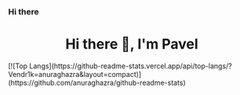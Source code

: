 ### Hi there 
<h1 align="center">Hi there 👋, I'm Pavel</h1>
[![Top Langs](https://github-readme-stats.vercel.app/api/top-langs/?Vendr1k=anuraghazra&layout=compact)](https://github.com/anuraghazra/github-readme-stats)

<!--
**Vendr1K/Vendr1K** is a ✨ _special_ ✨ repository because its `README.md` (this file) appears on your GitHub profile.

Here are some ideas to get you started:

- 🔭 I’m currently working on ...
- 🌱 I’m currently learning ...
- 👯 I’m looking to collaborate on ...
- 🤔 I’m looking for help with ...
- 💬 Ask me about ...
- 📫 How to reach me: ...
- 😄 Pronouns: ...
- ⚡ Fun fact: ...
-->
